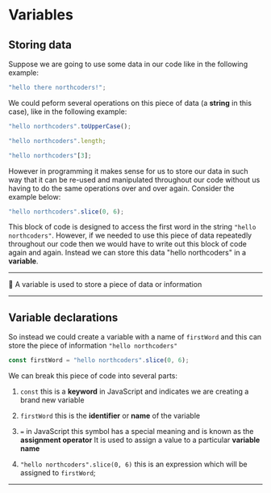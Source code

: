 # Variables

## Storing data

Suppose we are going to use some data in our code like in the following example:

```js
"hello there northcoders!";
```

We could peform several operations on this piece of data (a **string** in this case), like in the following example:

```js
"hello northcoders".toUpperCase();

"hello northcoders".length;

"hello northcoders"[3];
```

However in programming it makes sense for us to store our data in such way that it can be re-used and manipulated throughout our code without us having to do the same operations over and over again. Consider the example below:

```js
"hello northcoders".slice(0, 6);
```

This block of code is designed to access the first word in the string `"hello northcoders"`. However, if we needed to use this piece of data repeatedly throughout our code then we would have to write out this block of code again and again. Instead we can store this data "hello northcoders" in a **variable**.

---

🔑 A variable is used to store a piece of data or information

---

## Variable declarations

So instead we could create a variable with a name of `firstWord` and this can store the piece of information `"hello northcoders"`

```js
const firstWord = "hello northcoders".slice(0, 6);
```

We can break this piece of code into several parts:

1. `const` this is a **keyword** in JavaScript and indicates we are creating a brand new variable

2. `firstWord` this is the **identifier** or **name** of the variable

3. `=` in JavaScript this symbol has a special meaning and is known as the **assignment operator**
   It is used to assign a value to a particular **variable name**

4. `"hello northcoders".slice(0, 6)` this is an expression which will be assigned to `firstWord`;

---
